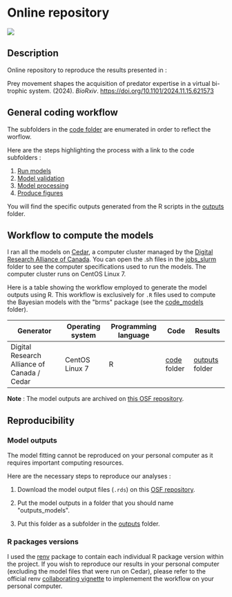 # Online repository

![](https://img.shields.io/badge/license-CC%20BY--NC%204.0-green?style=for-the-badge)

## Description

Online repository to reproduce the results presented in :

Prey movement shapes the acquisition of predator expertise in a virtual bi-trophic system. (2024). *BioRxiv*. https://doi.org/10.1101/2024.11.15.621573

## General coding workflow

The subfolders in the [code folder](./code) are enumerated in order to reflect the worflow. 

Here are the steps highlighting the process with a link to the code subfolders :

1. [Run models](./code/code_models)
2. [Model validation](./code/code_model-validation)
3. [Model processing](./code/code_model-processing)
4. [Produce figures](./code/code_figures)


You will find the specific outputs generated from the R scripts in the [outputs](./outputs) folder.

## Workflow to compute the models

I ran all the models on [Cedar](https://docs.alliancecan.ca/wiki/Cedar), a computer cluster managed by the [Digital Research Alliance of Canada](https://www.alliancecan.ca/en). You can open the .sh files in the [jobs_slurm](./jobs_slurm) folder to see the computer specifications used to run the models. The computer cluster runs on CentOS Linux 7.

Here is a table showing the workflow employed to generate the model outputs using R. This workflow is exclusively for `.R` files used to compute the Bayesian models with the "brms" package (see the [code_models](./code/code_models) folder).

| Generator              | Operating system | Programming language | Code               | Results                  |
| ---------------------- | ---------------- | -------------------- | ------------------ | ------------------------ |
| Digital Research Alliance of Canada / Cedar | CentOS Linux 7   | R                    | [code](./code) folder | [outputs](./outputs) folder |

**Note** : The model outputs are archived on [this OSF repository](https://osf.io/hdv38/).

## Reproducibility

### Model outputs

The model fitting cannot be reproduced on your personal computer as it requires important computing resources.

Here are the necessary steps to reproduce our analyses :

1. Download the model output files (`.rds`) on this [OSF repository](https://osf.io/hdv38/).

2. Put the model outputs in a folder that you should name "outputs_models".

3. Put this folder as a subfolder in the [outputs](./outputs) folder.

### R packages versions

I used the [renv](https://rstudio.github.io/renv/index.html) package to contain each individual R package version within the project. If you wish to reproduce our results in your personal computer (excluding the model files that were run on Cedar), please refer to the official renv [collaborating vignette](https://rstudio.github.io/renv/articles/collaborating.html) to implemement the workflow on your personal computer.
